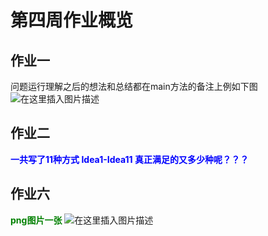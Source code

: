 # 第四周作业概览

## 作业一

问题运行理解之后的想法和总结都在main方法的备注上例如下图
![在这里插入图片描述](https://img-blog.csdnimg.cn/a4a2f35b76bd41289f07a7677f146da0.png?x-oss-process=image/watermark,type_d3F5LXplbmhlaQ,shadow_50,text_Q1NETiBATHZRaUZlbg==,size_20,color_FFFFFF,t_70,g_se,x_16)

## 作业二

<font color=blue>**一共写了11种方式 Idea1-Idea11 真正满足的又多少种呢？？？**</font>

## 作业六

<font color=green>**png图片一张**</font>
![在这里插入图片描述](https://img-blog.csdnimg.cn/91de203a1f5d4f61a5f266918b92ac84.png?x-oss-process=image/watermark,type_d3F5LXplbmhlaQ,shadow_50,text_Q1NETiBATHZRaUZlbg==,size_20,color_FFFFFF,t_70,g_se,x_16)